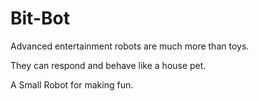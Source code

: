 # Bit-Bot
Advanced entertainment robots are much more than toys.

They can respond and behave like a house pet.

A Small Robot for making fun.
